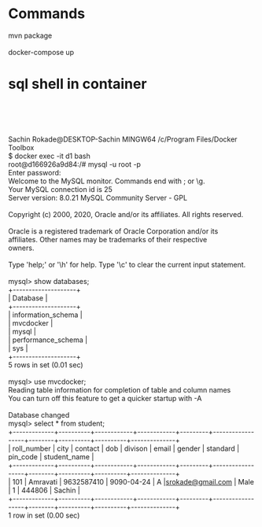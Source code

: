 
# Commands</br>
mvn package </br></br>
docker-compose up

# sql shell in container</br></br>

</br></br>Sachin Rokade@DESKTOP-Sachin MINGW64 /c/Program Files/Docker Toolbox</br>$ docker exec -it d1 bash</br>root@d166926a9d84:/#  mysql -u root -p</br>Enter password:</br>Welcome to the MySQL monitor.  Commands end with ; or \g.</br>Your MySQL connection id is 25</br>Server version: 8.0.21 MySQL Community Server - GPL</br></br>Copyright (c) 2000, 2020, Oracle and/or its affiliates. All rights reserved.</br></br>Oracle is a registered trademark of Oracle Corporation and/or its</br>affiliates. Other names may be trademarks of their respective</br>owners.</br></br>Type 'help;' or '\h' for help. Type '\c' to clear the current input statement.</br></br>mysql> show databases;</br>+--------------------+</br>| Database           |</br>+--------------------+</br>| information_schema |</br>| mvcdocker          |</br>| mysql              |</br>| performance_schema |</br>| sys                |</br>+--------------------+</br>5 rows in set (0.01 sec)</br></br>mysql> use mvcdocker;</br>Reading table information for completion of table and column names</br>You can turn off this feature to get a quicker startup with -A</br></br>Database changed</br>mysql> select * from student;</br>+-------------+----------+------------+------------+---------+------------------+--------+----------+----------+--------------+</br>| roll_number | city     | contact    | dob        | divison | email            | gender | standard | pin_code | student_name |</br>+-------------+----------+------------+------------+---------+------------------+--------+----------+----------+--------------+</br>|         101 | Amravati | 9632587410 | 9090-04-24 | A       |srokade@gmail.com | Male   |        1 | 444806   | Sachin       |</br>+-------------+----------+------------+------------+---------+------------------+--------+----------+----------+--------------+</br>1 row in set (0.00 sec)</br></br></br></br></br>
